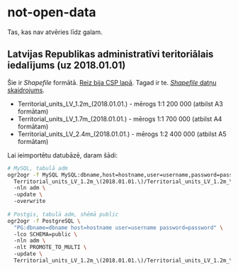 # not-open-data

Tas, kas nav atvēries līdz galam.

## Latvijas Republikas administratīvi teritoriālais iedalījums (uz 2018.01.01)

Šie ir *Shapefile* formātā. [Reiz bija CSP lapā](https://www.csb.gov.lv/lv/statistika/kartes-un-telpiskie-dati). Tagad ir te. [*Shapefile* datņu skaidrojums](https://www.csb.gov.lv/sites/default/files/tile/Shapefile/2010/Shapefile_datnes_skaidrojums_teritorialas_vienibas.pdf).

* Territorial_units_LV_1.2m_(2018.01.01.) - mērogs 1:1 200 000 (atbilst A3 formātam)	
* Territorial_units_LV_1.7m_(2018.01.01.) - mērogs 1:1 700 000 (atbilst A4 formātam)	
* Territorial_units_LV_2.4m_(2018.01.01.) - mērogs 1:2 400 000 (atbilst A5 formātam)

Lai ieimportētu datubāzē, daram šādi:

```bash
# MySQL, tabulā adm
ogr2ogr -f MySQL MySQL:dbname,host=hostname,user=username,password=password \ 
  Territorial_units_LV_1.2m_\(2018.01.01.\)/Territorial_units_LV_1.2m_\(2018.01.01.\).shp \ 
  -nln adm \ 
  -update \ 
  -overwrite
  
# Postgis, tabulā adm, shēmā public
ogr2ogr -f PostgreSQL \ 
  "PG:dbname=dbname host=hostname user=username password=password" \ 
  -lco SCHEMA=public \ 
  -nln adm \ 
  -nlt PROMOTE_TO_MULTI \ 
  -update \ 
  Territorial_units_LV_1.2m_\(2018.01.01.\)/Territorial_units_LV_1.2m_\(2018.01.01.\).shp 
```

